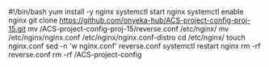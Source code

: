#!/bin/bash
yum install -y nginx
systemctl start nginx
systemctl enable nginx
git clone https://github.com/onyeka-hub/ACS-project-config-proj-15.git
mv /ACS-project-config-proj-15/reverse.conf /etc/nginx/
mv /etc/nginx/nginx.conf /etc/nginx/nginx.conf-distro
cd /etc/nginx/
touch nginx.conf
sed -n 'w nginx.conf' reverse.conf
systemctl restart nginx
rm -rf reverse.conf
rm -rf /ACS-project-config



